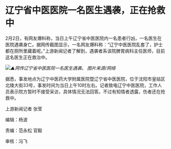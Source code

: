 # 辽宁省中医医院一名医生遇袭，正在抢救中

2月2日，有网友爆料称，当日上午辽宁省中医医院内一名患者行凶，一名医生在医院遇袭身亡。据网传截图显示，一名网友爆料称：“辽宁中医医院乱套了，护士都在厕所里藏着呢。”上游新闻记者了解到，遇袭者系该院脾胃病科主任医师，目前这名医生正在救治中。

![](https://inews.gtimg.com/newsapp_bt/0/15640300521/1000)_▲网传辽宁省中医医院一名医生遇袭。
图片来源/网络_

据悉，事发地点为辽宁中医药大学附属医院暨辽宁省中医医院，位于沈阳市皇姑区北陵大街33号，事发时间为当日上午10时左右。记者致电辽宁中医医院，工作人员表示院方暂时不接受采访，具体情况无法回答。不过有知情者透露，伤者还在抢救中。

上游新闻记者 张莹

编辑：杨波

责编：范永松 官毅

审核：冯飞

